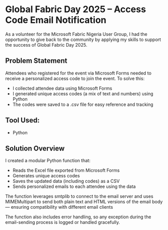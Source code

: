 # Global Fabric Day 2025 – Access Code Email Notification

As a volunteer for the Microsoft Fabric Nigeria User Group, I had the opportunity to give back to the community by applying my skills to support the success of Global Fabric Day 2025.

## Problem Statement
Attendees who registered for the event via Microsoft Forms needed to receive a personalized access code to join the event. To solve this:

- I collected attendee data using Microsoft Forms
- I generated unique access codes (a mix of text and numbers) using Python
- The codes were saved to a .csv file for easy reference and tracking
  
## Tool Used:
- Python

## Solution Overview
I created a modular Python function that:

- Reads the Excel file exported from Microsoft Forms
- Generates unique access codes
- Saves the updated data (including codes) as a CSV
- Sends personalized emails to each attendee using the data
  
The function leverages smtplib to connect to the email server and uses MIMEMultipart to send both plain text and HTML versions of the email body — ensuring compatibility with different email clients

The function also includes error handling, so any exception during the email-sending process is logged or handled gracefully.
